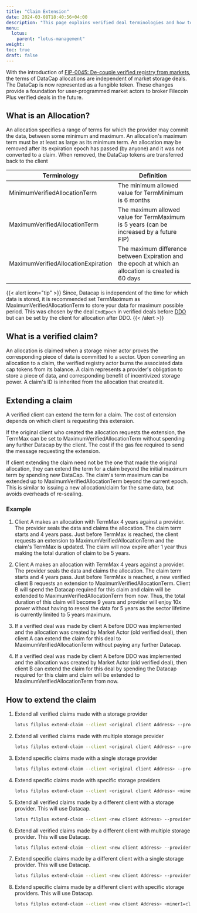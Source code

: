 ```yaml
---
title: "Claim Extension"
date: 2024-03-08T18:40:56+04:00
description: "This page explains verified deal terminologies and how to extend a verified claim"
menu:
  lotus:
    parent: "lotus-management"
weight:
toc: true
draft: false
---
```


With the introduction of [FIP-0045: De-couple verified registry from markets](https://github.com/filecoin-project/FIPs/blob/master/FIPS/fip-0045.md), the terms of DataCap allocations are independent of market storage deals.
The DataCap is now represented as a fungible token. These changes provide a foundation for user-programmed market actors to broker Filecoin Plus verified deals in the future.

## What is an Allocation?
An allocation specifies a range of terms for which the provider may commit the data, between some minimum and maximum. An allocation's maximum term must be at least as large as its minimum term.
An allocation may be removed after its expiration epoch has passed (by anyone) and it was not converted to a claim. When removed, the DataCap tokens are transferred back to the client

| Terminology                         | Definition                                                                                            |
|-------------------------------------|-------------------------------------------------------------------------------------------------------|
| MinimumVerifiedAllocationTerm       | The minimum allowed value for TermMinimum is 6 months                                                 |
| MaximumVerifiedAllocationTerm       | The maximum allowed value for TermMaximum is 5 years (can be increased by a future FIP)               |
| MaximumVerifiedAllocationExpiration |  The maximum difference between Expiration and the epoch at which an allocation is created is 60 days |

{{< alert icon="tip" >}}
Since, Datacap is independent of the time for which data is stored, it is recommended set TermMaximum as MaximumVerifiedAllocationTerm to store your data for maximum possible period.
This was chosen by the deal `EndEpoch` in verified deals before [DDO](https://github.com/filecoin-project/FIPs/blob/master/FIPS/fip-0076.md) but can be set by the client for allocation after DDO.
{{< /alert >}}

## What is a verified claim?
An allocation is claimed when a storage miner actor proves the corresponding piece of data is committed to a sector. Upon converting an allocation to a claim, the verified registry actor burns the associated data cap tokens from its balance.
A claim represents a provider's obligation to store a piece of data, and corresponding benefit of incentivized storage power. A claim's ID is inherited from the allocation that created it.

## Extending a claim
A verified client can extend the term for a claim. The cost of extension depends on which client is requesting this extension.

If the original client who created the allocation requests the extension, the TermMax can be set to MaximumVerifiedAllocationTerm without spending any further Datacap by the client.
The cost if the gas fee required to send the message requesting the extension.

If client extending the claim need not be the one that made the original allocation, they can extend the term for a claim beyond the initial maximum term by spending new DataCap. The claim's term maximum can be extended up to MaximumVerifiedAllocationTerm beyond the current epoch.
This is similar to issuing a new allocation/claim for the same data, but avoids overheads of re-sealing.

### Example
1. Client A makes an allocation with TermMax 4 years against a provider. The provider seals the data and claims the allocation. The claim term starts and 4 years pass.
Just before TermMax is reached, the client requests an extension to MaximumVerifiedAllocationTerm and the claim's TermMax is updated. The claim will now expire after 1 year thus making the total duration of claim to be 5 years.

2. Client A makes an allocation with TermMax 4 years against a provider. The provider seals the data and claims the allocation. The claim term starts and 4 years pass.
Just before TermMax is reached, a new verified client B requests an extension to MaximumVerifiedAllocationTerm. Client B will spend the Datacap required for this claim and claim will be extended to MaximumVerifiedAllocationTerm from now.
Thus, the total duration of this claim will become 9 years and provider will enjoy 10x power without having to reseal the data for 5 years as the sector lifetime is currently limited to 5 years maximum.

3. If a verified deal was made by client A before DDO was implemented and the allocation was created by Market Actor (old verified deal), then client A can extend the claim for this deal to MaximumVerifiedAllocationTerm without paying any further Datacap.

4. If a verified deal was made by client A before DDO was implemented and the allocation was created by Market Actor (old verified deal), then client B can extend the claim for this deal by spending the Datacap required for this claim and claim will be extended to MaximumVerifiedAllocationTerm from now.

## How to extend the claim
1. Extend all verified claims made with a storage provider
    ```sh
    lotus filplus extend-claim --client <original client Address> --provider <miner address> --all
    ```
2. Extend all verified claims made with multiple storage provider
    ```sh
    lotus filplus extend-claim --client <original client Address> --provider <miner address1> <miner address2>... --all
    ```
3. Extend specific claims made with a single storage provider
    ```sh
    lotus filplus extend-claim --client <original client Address> --provider <miner address> <claim ID1> <claimID2>....
    ```
4. Extend specific claims made with specific storage providers
    ```sh
    lotus filplus extend-claim --client <original client Address> <miner1=claim1> <miner2=claim2> <miner3=claim3> ...
    ```
5. Extend all verified claims made by a different client with a storage provider. This will use Datacap.
    ```sh
    lotus filplus extend-claim --client <new client Address> --provider <miner address> --all
    ```
6. Extend all verified claims made by a different client with multiple storage provider. This will use Datacap.
    ```sh
    lotus filplus extend-claim --client <new client Address> --provider <miner address1> <miner address2>... --all
    ```
7. Extend specific claims made by a different client with a single storage provider. This will use Datacap.
    ```sh
    lotus filplus extend-claim --client <new client Address> --provider <miner address> <claim ID1> <claimID2>....
    ```
8. Extend specific claims made by a different client with specific storage providers. This will use Datacap.
    ```sh
    lotus filplus extend-claim --client <new client Address> <miner1=claim1> <miner2=claim2> <miner3=claim3> ...
    ```



